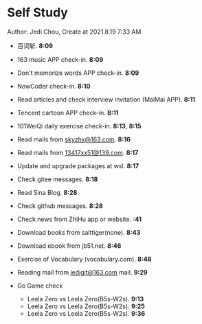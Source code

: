 # Self Study

Author: Jedi Chou, Create at 2021.8.19 7:33 AM

* 百词斩. **8:09**
* 163 music APP check-in. **8:09**
* Don't memorize words APP check-in. **8:09**
* NowCoder check-in. **8:10**
* Read articles and check interview invitation (MaiMai APP). **8:11**
* Tencent cartoon APP check-in. **8:11**
* 101WeiQi daily exercise check-in. **8:13**, **8:15**

* Read mails from skyzhx@163.com. **8:16**
* Read mails from 13417xx51@139.com. **8:17**
* Update and upgrade packages at wsl. **8:17**
* Check gitee messages. **8:18**
* Read Sina Blog. **8:28**
* Check github messages. **8:28**
* Check news from ZhiHu app or website. **:41**
* Download books from salttiger(none). **8:43**
* Download ebook from jb51.net. **8:46**
* Exercise of Vocabulary (vocabulary.com). **8:48**

* Reading mail from jedigit@163.com mail. **9:29**
* Go Game check
  * Leela Zero vs Leela Zero(B5s-W2s). **9:13**
  * Leela Zero vs Leela Zero(B5s-W2s). **9:25**
  * Leela Zero vs Leela Zero(B5s-W2s). **9:36**
